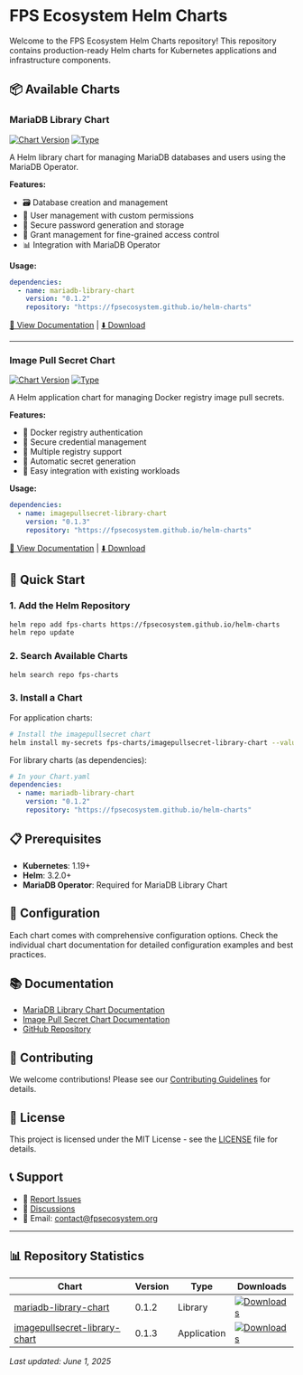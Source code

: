 # FPS Ecosystem Helm Charts

Welcome to the FPS Ecosystem Helm Charts repository! This repository contains production-ready Helm charts for Kubernetes applications and infrastructure components.

## 📦 Available Charts

### MariaDB Library Chart
[![Chart Version](https://img.shields.io/badge/Chart-0.1.2-blue)](https://github.com/fpsecosystem/helm-charts/releases/tag/mariadb-library-chart-0.1.2)
[![Type](https://img.shields.io/badge/Type-Library-orange)](https://helm.sh/docs/topics/library_charts/)

A Helm library chart for managing MariaDB databases and users using the MariaDB Operator.

**Features:**
- 🗃️ Database creation and management
- 👤 User management with custom permissions
- 🔐 Secure password generation and storage
- 🔗 Grant management for fine-grained access control
- 📊 Integration with MariaDB Operator

**Usage:**
```yaml
dependencies:
  - name: mariadb-library-chart
    version: "0.1.2"
    repository: "https://fpsecosystem.github.io/helm-charts"
```

[📖 View Documentation](https://github.com/fpsecosystem/helm-charts/tree/main/mariadb-library-chart) | [⬇️ Download](https://github.com/fpsecosystem/helm-charts/releases/tag/mariadb-library-chart-0.1.2)

---

### Image Pull Secret Chart
[![Chart Version](https://img.shields.io/badge/Chart-0.1.3-blue)](https://github.com/fpsecosystem/helm-charts/releases/tag/imagepullsecret-library-chart-0.1.3)
[![Type](https://img.shields.io/badge/Type-Application-green)](https://helm.sh/docs/topics/charts/)

A Helm application chart for managing Docker registry image pull secrets.

**Features:**
- 🐳 Docker registry authentication
- 🔑 Secure credential management
- 🎯 Multiple registry support
- 📝 Automatic secret generation
- 🔄 Easy integration with existing workloads

**Usage:**
```yaml
dependencies:
  - name: imagepullsecret-library-chart
    version: "0.1.3"
    repository: "https://fpsecosystem.github.io/helm-charts"
```

[📖 View Documentation](https://github.com/fpsecosystem/helm-charts/tree/main/imagepullsecret-library-chart) | [⬇️ Download](https://github.com/fpsecosystem/helm-charts/releases/tag/imagepullsecret-library-chart-0.1.3)

## 🚀 Quick Start

### 1. Add the Helm Repository

```bash
helm repo add fps-charts https://fpsecosystem.github.io/helm-charts
helm repo update
```

### 2. Search Available Charts

```bash
helm search repo fps-charts
```

### 3. Install a Chart

For application charts:
```bash
# Install the imagepullsecret chart
helm install my-secrets fps-charts/imagepullsecret-library-chart --values my-values.yaml
```

For library charts (as dependencies):
```yaml
# In your Chart.yaml
dependencies:
  - name: mariadb-library-chart
    version: "0.1.2"
    repository: "https://fpsecosystem.github.io/helm-charts"
```

## 📋 Prerequisites

- **Kubernetes**: 1.19+
- **Helm**: 3.2.0+
- **MariaDB Operator**: Required for MariaDB Library Chart

## 🔧 Configuration

Each chart comes with comprehensive configuration options. Check the individual chart documentation for detailed configuration examples and best practices.

## 📚 Documentation

- [MariaDB Library Chart Documentation](https://github.com/fpsecosystem/helm-charts/tree/main/mariadb-library-chart)
- [Image Pull Secret Chart Documentation](https://github.com/fpsecosystem/helm-charts/tree/main/imagepullsecret-library-chart)
- [GitHub Repository](https://github.com/fpsecosystem/helm-charts)

## 🤝 Contributing

We welcome contributions! Please see our [Contributing Guidelines](https://github.com/fpsecosystem/helm-charts/blob/main/CONTRIBUTING.md) for details.

## 📄 License

This project is licensed under the MIT License - see the [LICENSE](https://github.com/fpsecosystem/helm-charts/blob/main/LICENSE) file for details.

## 📞 Support

- 🐛 [Report Issues](https://github.com/fpsecosystem/helm-charts/issues)
- 💬 [Discussions](https://github.com/fpsecosystem/helm-charts/discussions)
- 📧 Email: contact@fpsecosystem.org

---

## 📊 Repository Statistics

| Chart | Version | Type | Downloads |
|-------|---------|------|-----------|
| [mariadb-library-chart](https://github.com/fpsecosystem/helm-charts/tree/main/mariadb-library-chart) | 0.1.2 | Library | [![Downloads](https://img.shields.io/github/downloads/fpsecosystem/helm-charts/mariadb-library-chart-0.1.2/total)](https://github.com/fpsecosystem/helm-charts/releases/tag/mariadb-library-chart-0.1.2) |
| [imagepullsecret-library-chart](https://github.com/fpsecosystem/helm-charts/tree/main/imagepullsecret-library-chart) | 0.1.3 | Application | [![Downloads](https://img.shields.io/github/downloads/fpsecosystem/helm-charts/imagepullsecret-library-chart-0.1.3/total)](https://github.com/fpsecosystem/helm-charts/releases/tag/imagepullsecret-library-chart-0.1.3) |

*Last updated: June 1, 2025*

